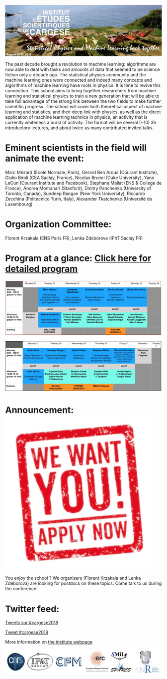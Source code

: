 ![program](front.jpg)

The past decade brought a revolution to machine learning: algorithms are now able to deal with tasks and amounts of data that seemed to be science fiction only a decade ago. The statistical physics community and the machine learning ones were connected and indeed many concepts and algorithms of machine learning have roots in physics. It is time to revive this connection. This school aims to bring together researchers from machine learning and statistical physics to train a new generation that will be able to take full advantage of the strong link between the two fields to make further scientific progress. The school will cover both theoretical aspect of machine learning and statistics, and their deep link with physics, as well as the direct application of machine learning technics in physics, an activity that is currently whiteness a burst of activity. The format will be several (~10) 3h introductory lectures, and about twice as many contributed invited talks.

# Eminent scientists in the field will animate the event:
Marc Mézard (Ecole Normale, Paris), Gerard Ben Arous (Courant Institute), Giulio Biroli (CEA Saclay, France), Nicolas Brunel (Duke University), Yann LeCun (Courant Institute and Facebook), Stephane Mallat (ENS & College de France), Andrea Montanari (Stanford), Dmitry Panchenko (University of Toronto, Canada), Sundeep Rangan (New York University), Riccardo Zecchina (Politecnico Turin, Italy), Alexander Tkatchenko (Université du Luxembourg)
 
# Organization Committee:
Florent Krzakala (ENS Paris FR), Lenka Zdeborova (IPhT Saclay FR)


# Program at a glance: [Click here for detailed program](program.md)
![program](timetable.jpg)

#  Announcement: ![wewant](wewant.jpg)
You enjoy the school ? We organizers (Florent Krzakala and Lenka Zdeborova) are looking for postdocs on these topics. Come talk to us during the conference!

# Twitter feed:
<a class="twitter-timeline"  href="https://twitter.com/hashtag/cargese2018" data-widget-id="942507543137521664">Tweets sur #cargese2018</a>            <script>!function(d,s,id){var js,fjs=d.getElementsByTagName(s)[0],p=/^http:/.test(d.location)?'http':'https';if(!d.getElementById(id)){js=d.createElement(s);js.id=id;js.src=p+"://platform.twitter.com/widgets.js";fjs.parentNode.insertBefore(js,fjs);}}(document,"script","twitter-wjs");</script>
          
          
<a href="https://twitter.com/intent/tweet?button_hashtag=cargese2018&ref_src=twsrc%5Etfw" class="twitter-hashtag-button" data-show-count="false">Tweet #cargese2018</a><script async src="https://platform.twitter.com/widgets.js" charset="utf-8"></script>

More information on [the institute webpage](http://www.iesc.univ-corse.fr/index.php?id=1&L=1)

![logo](logo.jpg)
